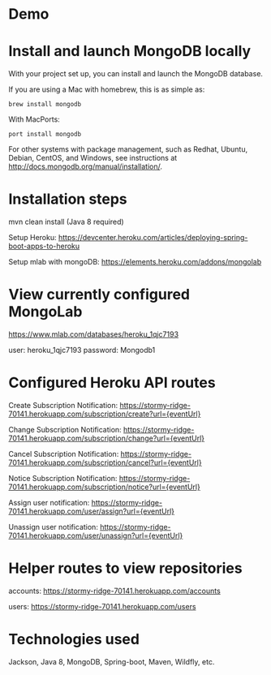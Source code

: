 ﻿# Demo


# Install and launch MongoDB locally

With your project set up, you can install and launch the MongoDB database.

If you are using a Mac with homebrew, this is as simple as:

    brew install mongodb

With MacPorts:

    port install mongodb

For other systems with package management, such as Redhat, Ubuntu, Debian, CentOS, and Windows, see instructions at http://docs.mongodb.org/manual/installation/.

# Installation steps

mvn clean install (Java 8 required)

Setup Heroku: https://devcenter.heroku.com/articles/deploying-spring-boot-apps-to-heroku

Setup mlab with mongoDB: https://elements.heroku.com/addons/mongolab

# View currently configured MongoLab

https://www.mlab.com/databases/heroku_1qjc7193

user: heroku_1qjc7193
password: Mongodb1

# Configured Heroku API routes

Create Subscription Notification: https://stormy-ridge-70141.herokuapp.com/subscription/create?url={eventUrl}

Change Subscription Notification: https://stormy-ridge-70141.herokuapp.com/subscription/change?url={eventUrl}

Cancel Subscription Notification: https://stormy-ridge-70141.herokuapp.com/subscription/cancel?url={eventUrl}

Notice Subscription Notification: https://stormy-ridge-70141.herokuapp.com/subscription/notice?url={eventUrl}

Assign user notification: https://stormy-ridge-70141.herokuapp.com/user/assign?url={eventUrl}

Unassign user notification: https://stormy-ridge-70141.herokuapp.com/user/unassign?url={eventUrl}

# Helper routes to view repositories

accounts: https://stormy-ridge-70141.herokuapp.com/accounts

users: https://stormy-ridge-70141.herokuapp.com/users

# Technologies used

Jackson, Java 8, MongoDB, Spring-boot, Maven, Wildfly, etc.

